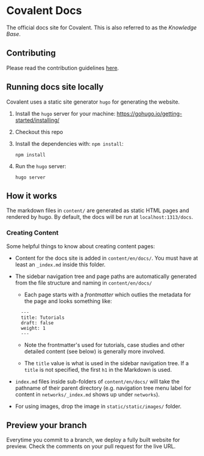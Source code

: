 # Covalent Docs

The official docs site for Covalent. This is also referred to as the *Knowledge Base*.


## Contributing

Please read the contribution guidelines [here](CONTRIBUTING.md).

## Running docs site locally
Covalent uses a static site generator `hugo` for generating the website.

1. Install the `hugo` server for your machine: https://gohugo.io/getting-started/installing/

2. Checkout this repo

3. Install the dependencies with: `npm install`:
   ```
   npm install 
   ```

4. Run the `hugo` server:
   ```
   hugo server
   ``` 


## How it works

The markdown files in `content/` are generated as static HTML pages and rendered by hugo. By default, the docs will be run at `localhost:1313/docs`. 

### Creating Content

Some helpful things to know about creating content pages:

- Content for the docs site is added in `content/en/docs/`. You must have at least an `_index.md` inside this folder.
- The sidebar navigation tree and page paths are automatically generated from the file structure and naming in `content/en/docs/`
    - Each page starts with a *frontmatter* which outlies the metadata for the page and looks something like:
    ```
      ---
      title: Tutorials
      draft: false
      weight: 1
      ---
   ```

   - Note the frontmatter's used for tutorials, case studies and other detailed content (see below) is generally more involved.

   - The `title` value is what is used in the sidebar navigation tree. If a `title` is not specified, the first `h1` in the Markdown is used. 

- `index.md` files inside sub-folders of `content/en/docs/` will take the pathname of their parent directory (e.g. navigation tree menu label for content in `networks/_index.md` shows up under `networks`).


- For using images, drop the image in  `static/static/images/` folder.


## Preview your branch
Everytime you commit to a branch, we deploy a fully built website for preview. Check the comments on your pull request for the live URL.

